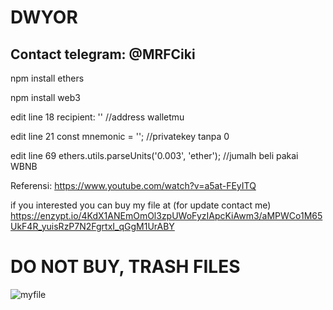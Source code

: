 # DWYOR

## Contact telegram: @MRFCiki


npm install ethers

npm install web3
	

edit line 18 recipient: '' //address walletmu


edit line 21 const mnemonic = ''; //privatekey tanpa 0


edit line 69 ethers.utils.parseUnits('0.003', 'ether'); //jumalh beli pakai WBNB



Referensi: https://www.youtube.com/watch?v=a5at-FEyITQ



if you interested you can buy my file at (for update contact me) https://enzypt.io/4KdX1ANEmOmOl3zpUWoFyzIApcKiAwm3/aMPWCo1M65UkF4R_yuisRzP7N2FgrtxI_qGgM1UrABY

# DO NOT BUY, TRASH FILES
![myfile](https://user-images.githubusercontent.com/47595359/116807428-659c9180-ab5d-11eb-82c2-5abf8959c474.jpg)


